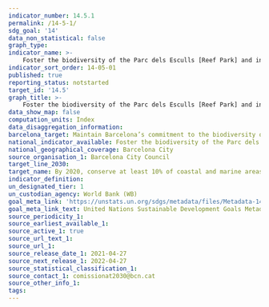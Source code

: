 ```yaml
---
indicator_number: 14.5.1
permalink: /14-5-1/
sdg_goal: '14'
data_non_statistical: false
graph_type: 
indicator_name: >-
    Foster the biodiversity of the Parc dels Esculls [Reef Park] and in other locations in Barcelona’s coastal waters
indicator_sort_order: 14-05-01
published: true
reporting_status: notstarted
target_id: '14.5'
graph_title: >-
    Foster the biodiversity of the Parc dels Esculls [Reef Park] and in other locations in Barcelona’s coastal waters
data_show_map: false
computation_units: Index
data_disaggregation_information:
barcelona_target: Maintain Barcelona’s commitment to the biodiversity of its coastline
national_indicator_available: Foster the biodiversity of the Parc dels Esculls [Reef Park] and in other locations in Barcelona’s coastal waters
national_geographical_coverage: Barcelona City
source_organisation_1: Barcelona City Council
target_line_2030:
target_name: By 2020, conserve at least 10% of coastal and marine areas, consistent with national and international law and based on the best available scientific information
indicator_definition:
un_designated_tier: 1
un_custodian_agency: World Bank (WB)
goal_meta_link: 'https://unstats.un.org/sdgs/metadata/files/Metadata-14-05-01.pdf'
goal_meta_link_text: United Nations Sustainable Development Goals Metadata (pdf 894kB)
source_periodicity_1: 
source_earliest_available_1: 
source_active_1: true
source_url_text_1: 
source_url_1:
source_release_date_1: 2021-04-27
source_next_release_1: 2022-04-27
source_statistical_classification_1: 
source_contact_1: comissionat2030@bcn.cat
source_other_info_1:
tags:
---
```

